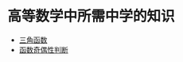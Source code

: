 # 高等数学中所需中学的知识

- [三角函数](%E4%B8%89%E8%A7%92%E5%87%BD%E6%95%B0.md)
- [函数奇偶性判断](%E5%87%BD%E6%95%B0%E5%A5%87%E5%81%B6%E6%80%A7%E5%88%A4%E6%96%AD.md)
